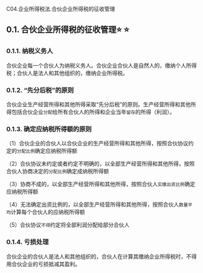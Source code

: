 C04.企业所得税法.合伙企业所得税的征收管理

## 0.1. 合伙企业所得税的征收管理:star: :star: 

### 0.1.1. 纳税义务人

合伙企业每一个合伙人为纳税义务人。合伙企业合伙人是自然人的，缴纳个人所得税；合伙人是法人和其他组织的，缴纳企业所得税。

### 0.1.2. “先分后税”的原则

合伙企业生产经营所得和其他所得采取“先分后税”的原则。生产经营所得和其他所得包括合伙企业`分配`给所有合伙人的所得和企业当年`留存`的所得（利润）。

### 0.1.3. 确定应纳税所得额的原则

（1）合伙企业的合伙人以合伙企业的生产经营所得和其他所得，按照合伙协议约定的`分配比例`确定应纳税所得额

（2）合伙协议未约定或者约定不明确的，以全部生产经营所得和其他所得，按照合伙人协商决定的`分配比例`确定成纳税所得额

（3）协商不成的，以全部生产经营所得和其他所得，按照合伙人`实缴出资比例`确定应纳税所得额

（4）无法确定出资比例的，以全部生产经营所得和其他所得，按照合伙人`数量平均`计算每个合伙人的应纳税所得额

（5）合伙协议`不得`约定将全部利润分配给部分合伙人

### 0.1.4. 亏损处理

合伙企业的合伙人是法人和其他组织的，合伙人在计算其缴纳企业所得税时，不得用合伙企业的亏损抵减其盈利。
